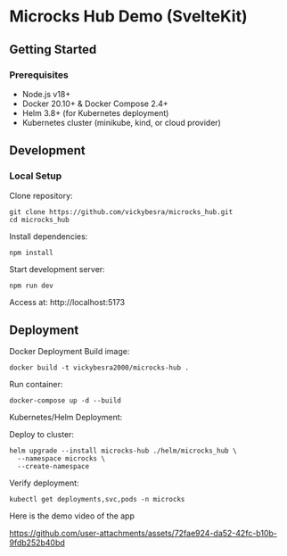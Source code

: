 # Microcks Hub Demo (SvelteKit)


## Getting Started

### Prerequisites

- Node.js v18+
- Docker 20.10+ & Docker Compose 2.4+
- Helm 3.8+ (for Kubernetes deployment)
- Kubernetes cluster (minikube, kind, or cloud provider)

## Development

### Local Setup

Clone repository:
   ```
   git clone https://github.com/vickybesra/microcks_hub.git
   cd microcks_hub
   ```
Install dependencies:
```
npm install
```
Start development server:

```
npm run dev
```

Access at: http://localhost:5173

## Deployment
Docker Deployment
Build image:
```
docker build -t vickybesra2000/microcks-hub .
```
Run container:
```
docker-compose up -d --build
```
Kubernetes/Helm Deployment:

Deploy to cluster:
```
helm upgrade --install microcks-hub ./helm/microcks_hub \
  --namespace microcks \
  --create-namespace
  ```

Verify deployment:
```
kubectl get deployments,svc,pods -n microcks
```

Here is the demo video of the app


https://github.com/user-attachments/assets/72fae924-da52-42fc-b10b-9fdb252b40bd



